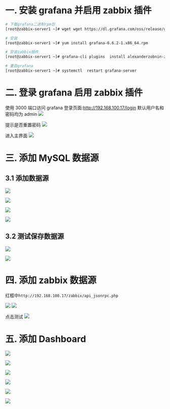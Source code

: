 # 一. 安装 grafana 并启用 zabbix 插件

```bash
# 下载grafana二进制rpm包
[root@zabbix-server1 ~]# wget wget https://dl.grafana.com/oss/release/grafana-6.6.2-1.x86_64.rpm

# 安装
[root@zabbix-server1 ~]# yum install grafana-6.6.2-1.x86_64.rpm

# 安装zabbix插件
[root@zabbix-server1 ~]# grafana-cli plugins  install alexanderzobnin-zabbix-app

# 重启grafana
[root@zabbix-server1 ~]# systemctl  restart grafana-server

```

# 二. 登录 grafana 启用 zabbix 插件

使用 3000 端口访问 grafana 登录页面:http://192.168.100.17/login
默认用户名和密码均为 admin
![](png/2020-03-04-08-52-56.png)

提示是否重置密码
![](png/2020-03-04-08-53-39.png)

进入主界面
![](png/2020-03-04-08-54-24.png)

# 三. 添加 MySQL 数据源

## 3.1 添加数据源

![](png/2020-03-04-08-55-09.png)

![](png/2020-03-04-08-55-42.png)

![](png/2020-03-04-08-56-06.png)

![](png/2020-03-04-09-07-03.png)

## 3.2 测试保存数据源

![](png/2020-03-04-09-07-17.png)

![](png/2020-03-04-09-07-34.png)

# 四. 添加 zabbix 数据源

红框中`http://192.168.100.17/zabbix/api_jsonrpc.php`

![](png/2020-03-04-15-53-10.png)
![](png/2020-03-04-15-54-08.png)

点击测试
![](png/2020-03-04-15-54-21.png)

# 五. 添加 Dashboard

![](png/2020-03-04-15-55-34.png)

![](png/2020-03-04-15-55-46.png)

![](png/2020-03-04-15-58-38.png)

![](png/2020-03-04-15-57-04.png)

![](png/2020-03-04-19-59-47.png)

![](png/2020-03-04-20-00-18.png)

